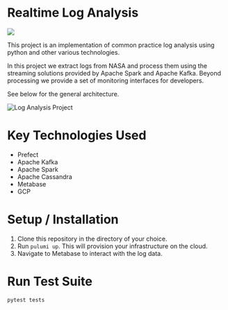 # Realtime Log Analysis 
<img src="https://img.shields.io/badge/Project%20Status%20-Work%20in%20Progress-green"></img>

This project is an implementation of common practice log analysis using python and other various technologies. 


In this project we extract logs from NASA and process them using the streaming solutions provided by Apache Spark and Apache Kafka. 
Beyond processing we provide a set of monitoring interfaces for developers. 

See below for the general architecture. 

![Log Analysis Project](https://user-images.githubusercontent.com/91840749/150691446-b64321e0-84e4-4809-918f-4b617632c3b2.png)


# Key Technologies Used
* Prefect 
* Apache Kafka 
* Apache Spark
* Apache Cassandra 
* Metabase 
* GCP


# Setup / Installation

1. Clone this repository in the directory of your choice.
2. Run `pulumi up`. This will provision your infrastructure on the cloud. 
3. Navigate to Metabase to interact with the log data. 



# Run Test Suite

`pytest tests`


